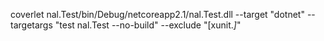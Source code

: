 coverlet nal.Test/bin/Debug/netcoreapp2.1/nal.Test.dll --target "dotnet" --targetargs "test nal.Test --no-build" --exclude "[xunit.*]*"